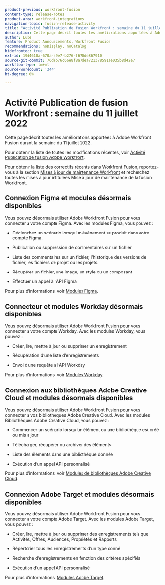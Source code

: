 ```yaml
---
product-previous: workfront-fusion
content-type: release-notes
product-area: workfront-integrations
navigation-topic: fusion-release-activity
title: "Activité Publication de fusion Workfront : semaine du 11 juillet 2022"
description: Cette page décrit toutes les améliorations apportées à Adobe Workfront Fusion durant la semaine du 11 juillet 2022.
author: Luke
feature: Product Announcements, Workfront Fusion
recommendations: noDisplay, noCatalog
hidefromtoc: true
exl-id: 19d4610a-670a-49e7-b276-f670de867910
source-git-commit: 76deb76c66e8f8a7dea721378591ae035b8d42e7
workflow-type: tm+mt
source-wordcount: '344'
ht-degree: 0%

---
```


# Activité Publication de fusion Workfront : semaine du 11 juillet 2022

Cette page décrit toutes les améliorations apportées à Adobe Workfront Fusion durant la semaine du 11 juillet 2022.

Pour obtenir la liste de toutes les modifications récentes, voir [Activité Publication de fusion Adobe Workfront](../../../product-announcements/product-releases/fusion-release-activity/fusion-release-activity.md).

Pour obtenir la liste des correctifs récents dans Workfront Fusion, reportez-vous à la section [Mises à jour de maintenance Workfront](https://experienceleague.adobe.com/docs/workfront-known-issues/releases/current-updates.html) et recherchez toutes les mises à jour intitulées Mise à jour de maintenance de la fusion Workfront.

## Connexion Figma et modules désormais disponibles

Vous pouvez désormais utiliser Adobe Workfront Fusion pour vous connecter à votre compte Figma. Avec les modules Figma, vous pouvez :

* Déclenchez un scénario lorsqu’un événement se produit dans votre compte Figma.

* Publication ou suppression de commentaires sur un fichier

* Liste des commentaires sur un fichier, l’historique des versions de fichier, les fichiers de projet ou les projets.

* Récupérer un fichier, une image, un style ou un composant

* Effectuer un appel à l’API Figma


Pour plus d’informations, voir [Modules Figma](../../../workfront-fusion/apps-and-their-modules/figma-modules.md).

## Connecteur et modules Workday désormais disponibles

Vous pouvez désormais utiliser Adobe Workfront Fusion pour vous connecter à votre compte Workday. Avec les modules Workday, vous pouvez :

* Créer, lire, mettre à jour ou supprimer un enregistrement

* Récupération d’une liste d’enregistrements

* Envoi d’une requête à l’API Workday


Pour plus d’informations, voir [Modules Workday](../../../workfront-fusion/apps-and-their-modules/workday-modules.md).

## Connexion aux bibliothèques Adobe Creative Cloud et modules désormais disponibles

Vous pouvez désormais utiliser Adobe Workfront Fusion pour vous connecter à vos bibliothèques Adobe Creative Cloud. Avec les modules Bibliothèques Adobe Creative Cloud, vous pouvez :

* Commencer un scénario lorsqu’un élément ou une bibliothèque est créé ou mis à jour

* Télécharger, récupérer ou archiver des éléments

* Liste des éléments dans une bibliothèque donnée

* Exécution d’un appel API personnalisé


Pour plus d’informations, voir [Modules de bibliothèques Adobe Creative Cloud](../../../workfront-fusion/apps-and-their-modules/creative-cloud-libraries-modules.md).

## Connexion Adobe Target et modules désormais disponibles

Vous pouvez désormais utiliser Adobe Workfront Fusion pour vous connecter à votre compte Adobe Target. Avec les modules Adobe Target, vous pouvez :

* Créer, lire, mettre à jour ou supprimer des enregistrements tels que Activités, Offres, Audiences, Propriétés et Rapports

* Répertorier tous les enregistrements d’un type donné

* Recherche d’enregistrements en fonction des critères spécifiés

* Exécution d’un appel API personnalisé


Pour plus d’informations, [Modules Adobe Target](../../../workfront-fusion/apps-and-their-modules/adobe-target-modules.md).
